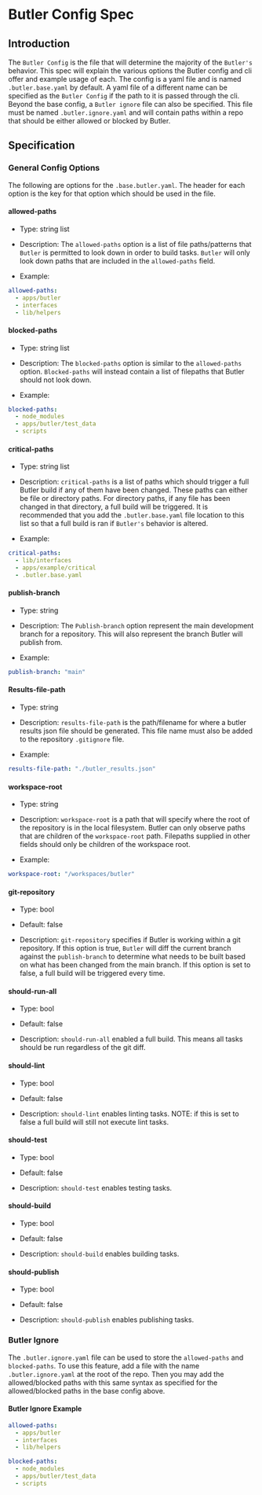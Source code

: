 # Butler Config Spec

<!--
Copyright (c) 2023 - 2024 Schweitzer Engineering Laboratories, Inc.
SEL Confidential
-->

## Introduction

The `Butler Config` is the file that will determine the majority of the `Butler's` behavior. This spec will explain the
various options the Butler config and cli offer and example usage of each. The config is a yaml file and is named
`.butler.base.yaml` by default. A yaml file of a different name can be specified as the `Butler Config` if the path to it is
passed through the cli. Beyond the base config, a `Butler ignore` file can also be specified. This file must be named
`.butler.ignore.yaml` and will contain paths within a repo that should be either allowed or blocked by Butler.

## Specification

### General Config Options

The following are options for the `.base.butler.yaml`. The header for each option is the key for that option which should
be used in the file.

#### allowed-paths

- Type: string list

- Description: The `allowed-paths` option is a list of file paths/patterns that `Butler` is permitted to look down in order to build tasks.
  `Butler` will only look down paths that are included in the `allowed-paths` field.

- Example:

```yaml
allowed-paths:
  - apps/butler
  - interfaces
  - lib/helpers
```

#### blocked-paths

- Type: string list

- Description: The `blocked-paths` option is similar to the `allowed-paths` option. `Blocked-paths` will instead contain a list of
  filepaths that Butler should not look down.

- Example:

```yaml
blocked-paths:
  - node_modules
  - apps/butler/test_data
  - scripts
```

#### critical-paths

- Type: string list

- Description: `critical-paths` is a list of paths which should trigger a full Butler build if any of them have
  been changed. These paths can either be file or directory paths. For directory paths, if any file has been changed in
  that directory, a full build will be triggered. It is recommended that you add the `.butler.base.yaml` file location to this
  list so that a full build is ran if `Butler's` behavior is altered.

- Example:

```yaml
critical-paths:
  - lib/interfaces
  - apps/example/critical
  - .butler.base.yaml
```

#### publish-branch

- Type: string

- Description: The `Publish-branch` option represent the main development branch for a repository. This will also
  represent the branch Butler will publish from.

- Example:

```yaml
publish-branch: "main"
```

#### Results-file-path

- Type: string

- Description: `results-file-path` is the path/filename for where a butler results json file should be
  generated. This file name must also be added to the repository `.gitignore` file.

- Example:

```yaml
results-file-path: "./butler_results.json"
```

#### workspace-root

- Type: string

- Description: `workspace-root` is a path that will specify where the root of the repository is in the local
  filesystem. Butler can only observe paths that are children of the `workspace-root` path. Filepaths supplied in other
  fields should only be children of the workspace root.

- Example:

```yaml
workspace-root: "/workspaces/butler"
```

#### git-repository

- Type: bool

- Default: false

- Description: `git-repository` specifies if Butler is working within a git repository. If this option is true,
  `Butler` will diff the current branch against the `publish-branch` to determine what needs to be built based on what has
  been changed from the main branch. If this option is set to false, a full build will be triggered every time.

#### should-run-all

- Type: bool

- Default: false

- Description: `should-run-all` enabled a full build. This means all tasks should be run regardless of the git diff.

#### should-lint

- Type: bool

- Default: false

- Description: `should-lint` enables linting tasks. NOTE: if this is set to false a full build will still not execute lint
  tasks.

#### should-test

- Type: bool

- Default: false

- Description: `should-test` enables testing tasks.

#### should-build

- Type: bool

- Default: false

- Description: `should-build` enables building tasks.

#### should-publish

- Type: bool

- Default: false

- Description: `should-publish` enables publishing tasks.

### Butler Ignore

The `.butler.ignore.yaml` file can be used to store the `allowed-paths` and `blocked-paths`. To use this feature, add a
file with the name `.butler.ignore.yaml` at the root of the repo. Then you may add the allowed/blocked paths with this
same syntax as specified for the allowed/blocked paths in the base config above.

#### Butler Ignore Example

```yaml
allowed-paths:
  - apps/butler
  - interfaces
  - lib/helpers

blocked-paths:
  - node_modules
  - apps/butler/test_data
  - scripts
```
